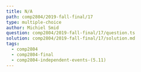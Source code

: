 ```yaml
---
title: N/A
path: comp2804/2019-fall-final/17
type: multiple-choice
author: Michiel Smid
question: comp2804/2019-fall-final/17/question.ts
solution: comp2804/2019-fall-final/17/solution.md
tags:
  - comp2804
  - comp2804-final
  - comp2804-independent-events-(5.11)
---
```

